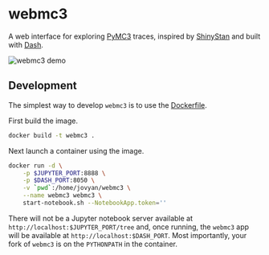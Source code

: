 # webmc3
A web interface for exploring [PyMC3](https://github.com/pymc-devs/pymc3) traces, inspired by [ShinyStan](https://github.com/stan-dev/shinystan) and built with [Dash](https://github.com/plotly/dash).

![webmc3 demo](/docs/demo.gif)

## Development

The simplest way to develop `webmc3` is to use the [Dockerfile](/Dockerfile).

First build the image.

```bash
docker build -t webmc3 .
```

Next launch a container using the image.

```bash
docker run -d \
    -p $JUPYTER_PORT:8888 \
    -p $DASH_PORT:8050 \
    -v `pwd`:/home/jovyan/webmc3 \
    --name webmc3 webmc3 \
    start-notebook.sh --NotebookApp.token=''
```

There will not be a Jupyter notebook server available at `http://localhost:$JUPYTER_PORT/tree` and, once running, the `webmc3` app will be available at `http://localhost:$DASH_PORT`.  Most importantly, your fork of `webmc3` is on the `PYTHONPATH` in the container.
